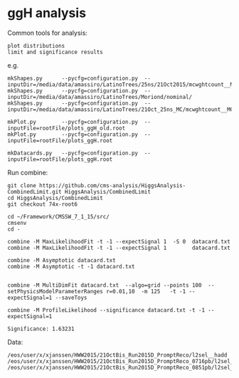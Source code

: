 ggH analysis
==============

Common tools for analysis:

    plot distributions
    limit and significance results


e.g.

    mkShapes.py      --pycfg=configuration.py  --inputDir=/media/data/amassiro/LatinoTrees/25ns/21Oct2015/mcwghtcount__MC__l2sel/
    mkShapes.py      --pycfg=configuration.py  --inputDir=/media/data/amassiro/LatinoTrees/Moriond/nominal/
    mkShapes.py      --pycfg=configuration.py  --inputDir=/media/data/amassiro/LatinoTrees/21Oct_25ns_MC/mcwghtcount__MC__l2selFix__hadd__bSFL2Eff/
    
    mkPlot.py        --pycfg=configuration.py  --inputFile=rootFile/plots_ggH_old.root
    mkPlot.py        --pycfg=configuration.py  --inputFile=rootFile/plots_ggH.root
    
    mkDatacards.py   --pycfg=configuration.py  --inputFile=rootFile/plots_ggH.root

    
Run combine:

    git clone https://github.com/cms-analysis/HiggsAnalysis-CombinedLimit.git HiggsAnalysis/CombinedLimit
    cd HiggsAnalysis/CombinedLimit
    git checkout 74x-root6

    cd ~/Framework/CMSSW_7_1_15/src/
    cmsenv
    cd -
    
    combine -M MaxLikelihoodFit -t -1 --expectSignal 1  -S 0  datacard.txt 
    combine -M MaxLikelihoodFit -t -1 --expectSignal 1        datacard.txt 

    combine -M Asymptotic datacard.txt
    combine -M Asymptotic -t -1 datacard.txt
    
    
    combine -M MultiDimFit datacard.txt  --algo=grid --points 100  --setPhysicsModelParameterRanges r=0.01,10  -m 125   -t -1 --expectSignal=1 --saveToys
    
    combine -M ProfileLikelihood --significance datacard.txt -t -1 --expectSignal=1

    Significance: 1.63231

Data:

    /eos/user/x/xjanssen/HWW2015/21OctBis_Run2015D_PromptReco/l2sel__hadd
    /eos/user/x/xjanssen/HWW2015/21OctBis_Run2015D_PromptReco_0716pb/l2sel__hadd
    /eos/user/x/xjanssen/HWW2015/21OctBis_Run2015D_PromptReco_0851pb/l2sel__hadd


